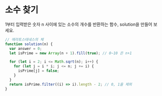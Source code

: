 # 소수 찾기

1부터 입력받은 숫자 n 사이에 있는 소수의 개수를 반환하는 함수, solution을 만들어 보세요.

```javascript
// 에라토스테네스의 체
function solution(n) {
  var answer = 0;
  let isPrime = new Array(n + 1).fill(true); // 0~10 은 n+1

  for (let i = 2; i <= Math.sqrt(n); i++) {
    for (let j = i * i; j <= n; j += i) {
      isPrime[j] = false;
    }
  }
  return isPrime.filter((i) => i).length - 2; // 0, 1을 제외
}
```
